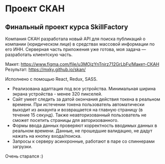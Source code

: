 <h1>Проект СКАН</h1>
<h2>Финальный проект курса SkillFactory</h2>

<p>
  Компания СКАН разработала новый API для поиска публикаций о компании (юридическом лице) в средствах массовой информации по его ИНН. Серверная часть приложения уже готова, моя задача — разработать клиентскую часть.
</p>

Макет: https://www.figma.com/file/u3MOjzYnTnirz712GrLbFv/Макет-СКАН <br>
Результат: https://mxky.github.io/skan/

Исполнено с помощью React, Redux, SASS.

* Реализована адаптация под все устройства. Минимальная ширина экрана устройства - менее 320 пикселей.
* Сайт умеет следить за датой окончания действия токена в реальном времени. При истечении токена пользователь автоматически выходит из аккаунта и возвращается на главную страницу (в течение 15 секунд). Также неавторизованный пользователь не сможет посетить страницы для авторизованного.
* Формы ввода данных проверяют корректность вводимых данных в реальном времени. Данные, не прошедшие валидацию, не дадут нажать на кнопку входа/поиска.
* Запросы к серверу асинхронные, работают в паре со спиннерами загрузки.

Очень старался :)
